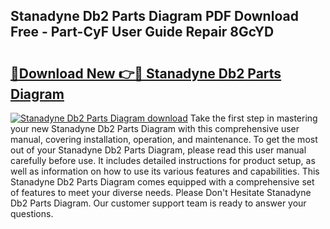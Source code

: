 ## Stanadyne Db2 Parts Diagram PDF Download Free - Part-CyF User Guide Repair 8GcYD

# <h2><a href="http://dfjbs6i.blite.top/?on=Stanadyne+Db2+Parts+Diagram">🔗Download New 👉🔴 Stanadyne Db2 Parts Diagram</a></h2>

[![Stanadyne Db2 Parts Diagram download](https://i.imgur.com/lujVjoI.png)](http://dfjbs6i.blite.top/?on=Stanadyne+Db2+Parts+Diagram)
Take the first step in mastering your new Stanadyne Db2 Parts Diagram with this comprehensive user manual, covering installation, operation, and maintenance. To get the most out of your Stanadyne Db2 Parts Diagram, please read this user manual carefully before use. It includes detailed instructions for product setup, as well as information on how to use its various features and capabilities. This Stanadyne Db2 Parts Diagram comes equipped with a comprehensive set of features to meet your diverse needs. Please Don't Hesitate Stanadyne Db2 Parts Diagram. Our customer support team is ready to answer your questions.
